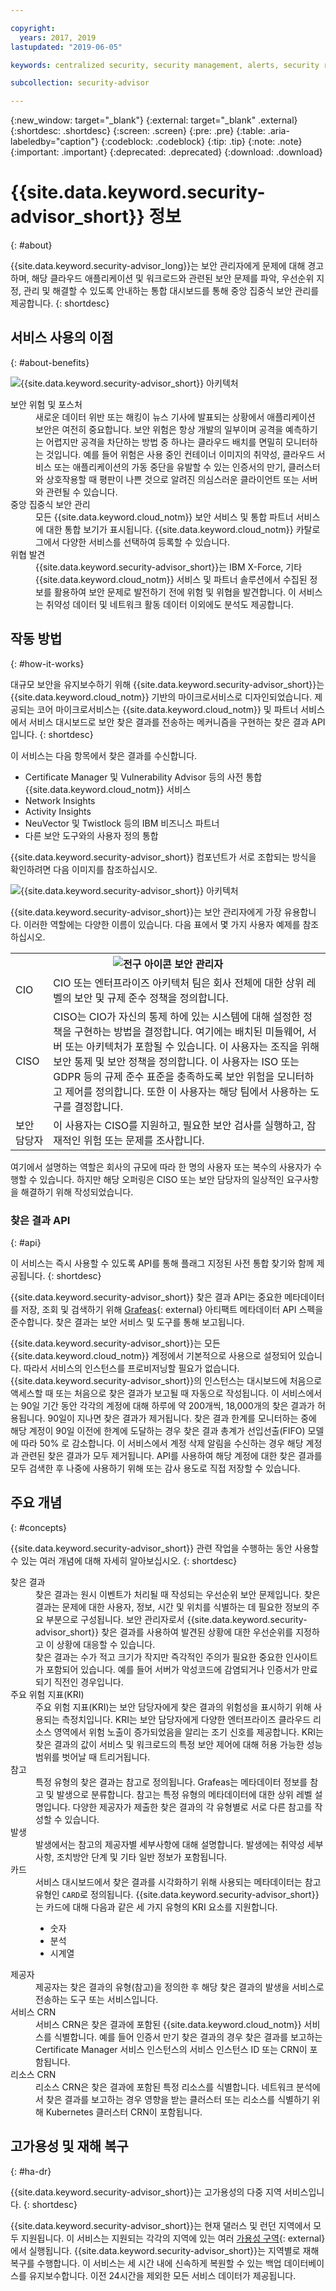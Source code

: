 ```yaml
---

copyright:
  years: 2017, 2019
lastupdated: "2019-06-05"

keywords: centralized security, security management, alerts, security risk, insights, threat detection

subcollection: security-advisor

---
```


{:new_window: target="_blank"}
{:external: target="_blank" .external}
{:shortdesc: .shortdesc}
{:screen: .screen}
{:pre: .pre}
{:table: .aria-labeledby="caption"}
{:codeblock: .codeblock}
{:tip: .tip}
{:note: .note}
{:important: .important}
{:deprecated: .deprecated}
{:download: .download}

# {{site.data.keyword.security-advisor_short}} 정보
{: #about}

{{site.data.keyword.security-advisor_long}}는 보안 관리자에게 문제에 대해 경고하며, 해당 클라우드 애플리케이션 및 워크로드와 관련된 보안 문제를 파악, 우선순위 지정, 관리 및 해결할 수 있도록 안내하는 통합 대시보드를 통해 중앙 집중식 보안 관리를 제공합니다.
{: shortdesc}

## 서비스 사용의 이점
{: #about-benefits}

![{{site.data.keyword.security-advisor_short}} 아키텍처](images/sa-benefits.png)


<dl>
  <dt>보안 위험 및 포스처</dt>
    <dd>새로운 데이터 위반 또는 해킹이 뉴스 기사에 발표되는 상황에서 애플리케이션 보안은 여전히 중요합니다. 보안 위험은 항상 개발의 일부이며 공격을 예측하기는 어렵지만 공격을 차단하는 방법 중 하나는 클라우드 배치를 면밀히 모니터하는 것입니다. 예를 들어 위험은 사용 중인 컨테이너 이미지의 취약성, 클라우드 서비스 또는 애플리케이션의 가동 중단을 유발할 수 있는 인증서의 만기, 클러스터와 상호작용할 때 평판이 나쁜 것으로 알려진 의심스러운 클라이언트 또는 서버와 관련될 수 있습니다.</dd>
  <dt>중앙 집중식 보안 관리</dt>
    <dd>모든 {{site.data.keyword.cloud_notm}} 보안 서비스 및 통합 파트너 서비스에 대한 통합 보기가 표시됩니다. {{site.data.keyword.cloud_notm}} 카탈로그에서 다양한 서비스를 선택하여 등록할 수 있습니다.</dd>
  <dt>위협 발견</dt>
    <dd>{{site.data.keyword.security-advisor_short}}는 IBM X-Force, 기타 {{site.data.keyword.cloud_notm}} 서비스 및 파트너 솔루션에서 수집된 정보를 활용하여 보안 문제로 발전하기 전에 위험 및 위협을 발견합니다. 이 서비스는 취약성 데이터 및 네트워크 활동 데이터 이외에도 분석도 제공합니다. </dd>
</dl>


## 작동 방법
{: #how-it-works}

대규모 보안을 유지보수하기 위해 {{site.data.keyword.security-advisor_short}}는 {{site.data.keyword.cloud_notm}} 기반의 마이크로서비스로 디자인되었습니다. 제공되는 코어 마이크로서비스는 {{site.data.keyword.cloud_notm}} 및 파트너 서비스에서 서비스 대시보드로 보안 찾은 결과를 전송하는 메커니즘을 구현하는 찾은 결과 API입니다.
{: shortdesc}

이 서비스는 다음 항목에서 찾은 결과를 수신합니다.
* Certificate Manager 및 Vulnerability Advisor 등의 사전 통합 {{site.data.keyword.cloud_notm}} 서비스
* Network Insights
* Activity Insights
* NeuVector 및 Twistlock 등의 IBM 비즈니스 파트너
* 다른 보안 도구와의 사용자 정의 통합

{{site.data.keyword.security-advisor_short}} 컴포넌트가 서로 조합되는 방식을 확인하려면 다음 이미지를 참조하십시오.

![{{site.data.keyword.security-advisor_short}} 아키텍처](images/how-it-works.png)



{{site.data.keyword.security-advisor_short}}는 보안 관리자에게 가장 유용합니다. 이러한 역할에는 다양한 이름이 있습니다. 다음 표에서 몇 가지 사용자 예제를 참조하십시오.

<table>
  <tr>
    <th colspan=2><img src="images/idea.png" alt="전구 아이콘"/> 보안 관리자</th>
  </tr>
  <tr>
    <td>CIO</td>
    <td>CIO 또는 엔터프라이즈 아키텍처 팀은 회사 전체에 대한 상위 레벨의 보안 및 규제 준수 정책을 정의합니다.</td>
  </tr>
  <tr>
    <td>CISO</td>
    <td>CISO는 CIO가 자신의 통제 하에 있는 시스템에 대해 설정한 정책을 구현하는 방법을 결정합니다. 여기에는 배치된 미들웨어, 서버 또는 아키텍처가 포함될 수 있습니다. 이 사용자는 조직을 위해 보안 통제 및 보안 정책을 정의합니다. 이 사용자는 ISO 또는 GDPR 등의 규제 준수 표준을 충족하도록 보안 위험을 모니터하고 제어를 정의합니다. 또한 이 사용자는 해당 팀에서 사용하는 도구를 결정합니다.</td>
  </tr>
  <tr>
    <td>보안 담당자</td>
    <td>이 사용자는 CISO를 지원하고, 필요한 보안 검사를 실행하고, 잠재적인 위험 또는 문제를 조사합니다. </td>
  </tr>
</table>

여기에서 설명하는 역할은 회사의 규모에 따라 한 명의 사용자 또는 복수의 사용자가 수행할 수 있습니다. 하지만 해당 오퍼링은 CISO 또는 보안 담당자의 일상적인 요구사항을 해결하기 위해 작성되었습니다.


### 찾은 결과 API
{: #api}

이 서비스는 즉시 사용할 수 있도록 API를 통해 플래그 지정된 사전 통합 찾기와 함께 제공됩니다.
{: shortdesc}

{{site.data.keyword.security-advisor_short}} 찾은 결과 API는 중요한 메타데이터를 저장, 조회 및 검색하기 위해 [Grafeas](https://grafeas.io/){: external} 아티팩트 메타데이터 API 스펙을 준수합니다. 찾은 결과는 보안 서비스 및 도구를 통해 보고됩니다.

{{site.data.keyword.security-advisor_short}}는 모든 {{site.data.keyword.cloud_notm}} 계정에서 기본적으로 사용으로 설정되어 있습니다. 따라서 서비스의 인스턴스를 프로비저닝할 필요가 없습니다. {{site.data.keyword.security-advisor_short}}의 인스턴스는 대시보드에 처음으로 액세스할 때 또는 처음으로 찾은 결과가 보고될 때 자동으로 작성됩니다. 이 서비스에서는 90일 기간 동안 각각의 계정에 대해 하루에 약 200개씩, 18,000개의 찾은 결과가 허용됩니다. 90일이 지나면 찾은 결과가 제거됩니다. 찾은 결과 한계를 모니터하는 중에 해당 계정이 90일 이전에 한계에 도달하는 경우 찾은 결과 총계가 선입선출(FIFO) 모델에 따라 50% 로 감소합니다. 이 서비스에서 계정 삭제 알림을 수신하는 경우 해당 계정과 관련된 찾은 결과가 모두 제거됩니다. API를 사용하여 해당 계정에 대한 찾은 결과를 모두 검색한 후 나중에 사용하기 위해 또는 감사 용도로 직접 저장할 수 있습니다.


## 주요 개념
{: #concepts}

{{site.data.keyword.security-advisor_short}} 관련 작업을 수행하는 동안 사용할 수 있는 여러 개념에 대해 자세히 알아보십시오.
{: shortdesc}

<dl>
  <dt>찾은 결과</dt>
    <dd>찾은 결과는 원시 이벤트가 처리될 때 작성되는 우선순위 보안 문제입니다. 찾은 결과는 문제에 대한 사용자, 정보, 시간 및 위치를 식별하는 데 필요한 정보의 주요 부분으로 구성됩니다. 보안 관리자로서 {{site.data.keyword.security-advisor_short}} 찾은 결과를 사용하여 발견된 상황에 대한 우선순위를 지정하고 이 상황에 대응할 수 있습니다. </br> 찾은 결과는 수가 적고 크기가 작지만 즉각적인 주의가 필요한 중요한 인사이트가 포함되어 있습니다. 예를 들어 서버가 악성코드에 감염되거나 인증서가 만료되기 직전인 경우입니다.</dd>
  <dt>주요 위험 지표(KRI)</dt>
    <dd>주요 위험 지표(KRI)는 보안 담당자에게 찾은 결과의 위험성을 표시하기 위해 사용되는 측정치입니다. KRI는 보안 담당자에게 다양한 엔터프라이즈 클라우드 리소스 영역에서 위험 노출이 증가되었음을 알리는 조기 신호를 제공합니다. KRI는 찾은 결과의 값이 서비스 및 워크로드의 특정 보안 제어에 대해 허용 가능한 성능 범위를 벗어날 때 트리거됩니다.</dd>
  <dt>참고</dt>
    <dd>특정 유형의 찾은 결과는 참고로 정의됩니다. Grafeas는 메타데이터 정보를 참고 및 발생으로 분류합니다. 참고는 특정 유형의 메타데이터에 대한 상위 레벨 설명입니다. 다양한 제공자가 제출한 찾은 결과의 각 유형별로 서로 다른 참고를 작성할 수 있습니다.</dd>
  <dt>발생</dt>
    <dd>발생에서는 참고의 제공자별 세부사항에 대해 설명합니다. 발생에는 취약성 세부사항, 조치방안 단계 및 기타 일반 정보가 포함됩니다.</dd>
  <dt>카드</dt>
    <dd>서비스 대시보드에서 찾은 결과를 시각화하기 위해 사용되는 메타데이터는 참고 유형인 <code>CARD</code>로 정의됩니다. {{site.data.keyword.security-advisor_short}}는 카드에 대해 다음과 같은 세 가지 유형의 KRI 요소를 지원합니다. <ul><li>숫자</li><li>분석</li><li>시계열</li></ul></dd>
  <dt>제공자</dt>
    <dd>제공자는 찾은 결과의 유형(참고)을 정의한 후 해당 찾은 결과의 발생을 서비스로 전송하는 도구 또는 서비스입니다.</dd>
  <dt>서비스 CRN</dt>
    <dd>서비스 CRN은 찾은 결과에 포함된 {{site.data.keyword.cloud_notm}} 서비스를 식별합니다. 예를 들어 인증서 만기 찾은 결과의 경우 찾은 결과를 보고하는 Certificate Manager 서비스 인스턴스의 서비스 인스턴스 ID 또는 CRN이 포함됩니다. </dd>
  <dt>리소스 CRN</dt>
    <dd>리소스 CRN은 찾은 결과에 포함된 특정 리소스를 식별합니다. 네트워크 분석에서 찾은 결과를 보고하는 경우 영향을 받는 클러스터 또는 리소스를 식별하기 위해 Kubernetes 클러스터 CRN이 포함됩니다. </dd>
</dl>


## 고가용성 및 재해 복구
{: #ha-dr}

{{site.data.keyword.security-advisor_short}}는 고가용성의 다중 지역 서비스입니다.
{: shortdesc}

{{site.data.keyword.security-advisor_short}}는 현재 댈러스 및 런던 지역에서 모두 지원됩니다. 이 서비스는 지원되는 각각의 지역에 있는 여러 [가용성 구역](https://www.ibm.com/cloud/blog/announcements/improving-app-availability-multizone-clusters){: external}에서 실행됩니다. {{site.data.keyword.security-advisor_short}}는 지역별로 재해 복구를 수행합니다. 이 서비스는 세 시간 내에 신속하게 복원할 수 있는 백업 데이터베이스를 유지보수합니다. 이전 24시간을 제외한 모든 서비스 데이터가 제공됩니다. 
